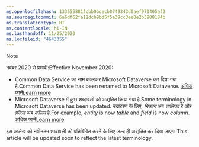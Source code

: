 ```yaml
---
ms.openlocfilehash: 133555881fcbb0bcecb0749343d0aef970405af2
ms.sourcegitcommit: 6a6df62fa12dcb9bd5f5a39cc3ee0e2b3988184b
ms.translationtype: HT
ms.contentlocale: hi-IN
ms.lasthandoff: 11/25/2020
ms.locfileid: "4643355"
---
```

> [!NOTE]
> <span data-ttu-id="70ccc-101">नवंबर 2020 से प्रभावी:</span><span class="sxs-lookup"><span data-stu-id="70ccc-101">Effective November 2020:</span></span>
> - <span data-ttu-id="70ccc-102">Common Data Service का नाम बदलकर Microsoft Dataverse कर दिया गया है.</span><span class="sxs-lookup"><span data-stu-id="70ccc-102">Common Data Service has been renamed to Microsoft Dataverse.</span></span> [<span data-ttu-id="70ccc-103">अधिक जानें</span><span class="sxs-lookup"><span data-stu-id="70ccc-103">Learn more</span></span>](https://aka.ms/PAuAppBlog)
> - <span data-ttu-id="70ccc-104">Microsoft Dataverse में कुछ शब्दावली को अद्यतित किया गया है.</span><span class="sxs-lookup"><span data-stu-id="70ccc-104">Some terminology in Microsoft Dataverse has been updated.</span></span> <span data-ttu-id="70ccc-105">उदाहरण के लिए, *निकाय* अब *तालिका* है और *फ़ील्ड* अब *कॉलम* है.</span><span class="sxs-lookup"><span data-stu-id="70ccc-105">For example, *entity* is now *table* and *field* is now *column*.</span></span> [<span data-ttu-id="70ccc-106">अधिक जानें</span><span class="sxs-lookup"><span data-stu-id="70ccc-106">Learn more</span></span>](https://go.microsoft.com/fwlink/?linkid=2147247)
>
> <span data-ttu-id="70ccc-107">इस आलेख को नवीनतम शब्दावली को प्रतिबिंबित करने के लिए जल्द ही अद्यतित कर दिया जाएगा.</span><span class="sxs-lookup"><span data-stu-id="70ccc-107">This article will be updated soon to reflect the latest terminology.</span></span>
